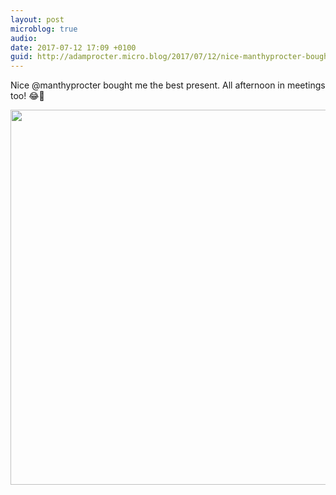 ```yaml
---
layout: post
microblog: true
audio: 
date: 2017-07-12 17:09 +0100
guid: http://adamprocter.micro.blog/2017/07/12/nice-manthyprocter-bought.html
---
```

Nice @manthyprocter bought me the best present. All afternoon in meetings too! 😂🤖

<img src="http://adamprocter.micro.blog/uploads/2017/f238b6a58f.jpg" width="600" height="600" />
